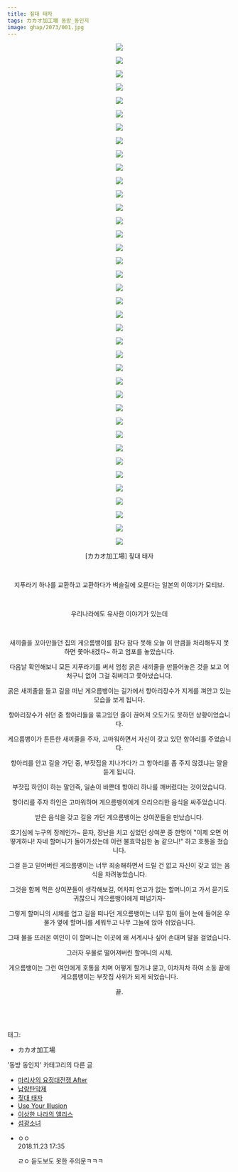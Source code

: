```yaml
---
title: 짚대 태자
tags: カカオ加工場 동방_동인지
image: ghap/2073/001.jpg
---
```

<div class="article">
<p style="text-align: center; clear: none; float: none;"><img src="{{ site.nasurl }}/ghap/2073/001.jpg"/></p>
<p style="text-align: center; clear: none; float: none;"><img src="{{ site.nasurl }}/ghap/2073/002.jpg"/></p>
<p style="text-align: center; clear: none; float: none;"><img src="{{ site.nasurl }}/ghap/2073/003.jpg"/></p>
<p style="text-align: center; clear: none; float: none;"><img src="{{ site.nasurl }}/ghap/2073/004.jpg"/></p>
<p style="text-align: center; clear: none; float: none;"><img src="{{ site.nasurl }}/ghap/2073/005.jpg"/></p>
<p style="text-align: center; clear: none; float: none;"><img src="{{ site.nasurl }}/ghap/2073/006.jpg"/></p>
<p style="text-align: center; clear: none; float: none;"><img src="{{ site.nasurl }}/ghap/2073/007.jpg"/></p>
<p style="text-align: center; clear: none; float: none;"><img src="{{ site.nasurl }}/ghap/2073/008.jpg"/></p>
<p style="text-align: center; clear: none; float: none;"><img src="{{ site.nasurl }}/ghap/2073/009.jpg"/></p>
<p style="text-align: center; clear: none; float: none;"><img src="{{ site.nasurl }}/ghap/2073/010.jpg"/></p>
<p style="text-align: center; clear: none; float: none;"><img src="{{ site.nasurl }}/ghap/2073/011.jpg"/></p>
<p style="text-align: center; clear: none; float: none;"><img src="{{ site.nasurl }}/ghap/2073/012.jpg"/></p>
<p style="text-align: center; clear: none; float: none;"><img src="{{ site.nasurl }}/ghap/2073/013.jpg"/></p>
<p style="text-align: center; clear: none; float: none;"><img src="{{ site.nasurl }}/ghap/2073/014.jpg"/></p>
<p style="text-align: center; clear: none; float: none;"><img src="{{ site.nasurl }}/ghap/2073/015.jpg"/></p>
<p style="text-align: center; clear: none; float: none;"><img src="{{ site.nasurl }}/ghap/2073/016.jpg"/></p>
<p style="text-align: center; clear: none; float: none;"><img src="{{ site.nasurl }}/ghap/2073/017.jpg"/></p>
<p style="text-align: center; clear: none; float: none;"><img src="{{ site.nasurl }}/ghap/2073/018.jpg"/></p>
<p style="text-align: center; clear: none; float: none;"><img src="{{ site.nasurl }}/ghap/2073/019.jpg"/></p>
<p style="text-align: center; clear: none; float: none;"><img src="{{ site.nasurl }}/ghap/2073/020.jpg"/></p>
<p style="text-align: center; clear: none; float: none;"><img src="{{ site.nasurl }}/ghap/2073/021.jpg"/></p>
<p style="text-align: center; clear: none; float: none;"><img src="{{ site.nasurl }}/ghap/2073/022.jpg"/></p>
<p style="text-align: center; clear: none; float: none;"><img src="{{ site.nasurl }}/ghap/2073/023.jpg"/></p>
<p style="text-align: center; clear: none; float: none;"><img src="{{ site.nasurl }}/ghap/2073/024.jpg"/></p>
<p style="text-align: center; clear: none; float: none;"><img src="{{ site.nasurl }}/ghap/2073/025.jpg"/></p>
<p style="text-align: center; clear: none; float: none;"><img src="{{ site.nasurl }}/ghap/2073/026.jpg"/></p>
<p style="text-align: center; clear: none; float: none;"><img src="{{ site.nasurl }}/ghap/2073/027.jpg"/></p>
<p style="text-align: center; clear: none; float: none;"><img src="{{ site.nasurl }}/ghap/2073/028.jpg"/></p>
<p style="text-align: center; clear: none; float: none;"><img src="{{ site.nasurl }}/ghap/2073/029.jpg"/></p>
<p style="text-align: center; clear: none; float: none;"><img src="{{ site.nasurl }}/ghap/2073/030.jpg"/></p>
<p style="text-align: center; clear: none; float: none;"><img src="{{ site.nasurl }}/ghap/2073/031.jpg"/></p>
<p style="text-align: center; clear: none; float: none;"><img src="{{ site.nasurl }}/ghap/2073/032.jpg"/></p>
<p style="text-align: center; clear: none; float: none;"><img src="{{ site.nasurl }}/ghap/2073/033.jpg"/></p>
<p style="text-align: center; clear: none; float: none;"><img src="{{ site.nasurl }}/ghap/2073/034.jpg"/></p>
<p style="text-align: center; clear: none; float: none;"><img src="{{ site.nasurl }}/ghap/2073/035.jpg"/></p>
<p style="text-align: center; clear: none; float: none;"><img src="{{ site.nasurl }}/ghap/2073/036.jpg"/></p>
<p style="text-align: center; clear: none; float: none;"><img src="{{ site.nasurl }}/ghap/2073/037.jpg"/></p>
<p style="text-align: center; clear: none; float: none;"><img src="{{ site.nasurl }}/ghap/2073/038.jpg"/></p>
<p style="text-align: center; clear: none; float: none;">[カカオ加工場] 짚대 태자</p>
<p style="text-align: center; clear: none; float: none;"><br/></p>
<p style="text-align: center; clear: none; float: none;">지푸라기 하나를 교환하고 교환하다가 벼슬길에 오른다는 일본의 이야기가 모티브.</p>
<p style="text-align: center; clear: none; float: none;"><br/></p>
<p style="text-align: center; clear: none; float: none;">우리나라에도 유사한 이야기가 있는데</p>
<p style="text-align: center; clear: none; float: none;"><br/></p>
<p style="text-align: center; clear: none; float: none;">새끼줄을 꼬아만들던 집의 게으름뱅이를 참다 참다 못해 오늘 이 만큼을 처리해두지 못하면 쫓아내겠다~ 하고 엄포를 놓았습니다.</p>
<p style="text-align: center; clear: none; float: none;">다음날 확인해보니 모든 지푸라기를 써서 엄청 굵은 새끼줄을 만들어놓은 것을 보고 어처구니 없어 그걸 줘버리고 쫓아냈습니다.</p>
<p style="text-align: center; clear: none; float: none;">굵은 새끼줄을 들고 길을 떠난 게으름뱅이는 길가에서 항아리장수가 지게를 껴안고 있는 모습을 보게 됩니다.</p>
<p style="text-align: center; clear: none; float: none;">항아리장수가 쉬던 중 항아리들을 묶고있던 줄이 끊어져 오도가도 못하던 상황이었습니다.</p>
<p style="text-align: center; clear: none; float: none;">게으름뱅이가 튼튼한 새끼줄을 주자, 고마워하면서 자신이 갖고 있던 항아리를 주었습니다.</p>
<p style="text-align: center; clear: none; float: none;">항아리를 안고 길을 가던 중, 부잣집을 지나가다가 그 항아리를 좀 주지 않겠냐는 말을 듣게 됩니다.</p>
<p style="text-align: center; clear: none; float: none;">부잣집 하인이 하는 말인즉, 일손이 바쁜데 항아리 하나를 깨버렸다는 것이었습니다.</p>
<p style="text-align: center; clear: none; float: none;">항아리를 주자 하인은 고마워하며 게으름뱅이에게 으리으리한 음식을 싸주었습니다.</p>
<p style="text-align: center; clear: none; float: none;">받은 음식을 갖고 길을 가던 게으름뱅이는 상여꾼들을 만났습니다.</p>
<p style="text-align: center; clear: none; float: none;">호기심에 누구의 장례인가~ 묻자, 장난을 치고 싶었던 상여꾼 중 한명이 "이제 오면 어떻게하나! 자네 할머니가 돌아가셨는데 이런 불효막심한 놈 같으니!" 하고 호통을 쳤습니다.</p>
<p style="text-align: center; clear: none; float: none;">그걸 듣고 믿어버린 게으름뱅이는 너무 죄송해하면서 드릴 건 없고 자신이 갖고 있는 음식을 차려놓았습니다.</p>
<p style="text-align: center; clear: none; float: none;">그것을 함께 먹은 상여꾼들이 생각해보길, 어차피 연고가 없는 할머니이고 가서 묻기도 귀찮으니 게으름뱅이에게 떠넘기자-</p>
<p style="text-align: center; clear: none; float: none;">그렇게 할머니의 시체를 업고 길을 떠나던 게으름뱅이는 너무 힘이 들어 눈에 들어온 우물가 옆에 할머니를 세워두고 나무 그늘에 앉아 쉬었습니다.</p>
<p style="text-align: center; clear: none; float: none;">그때 물을 뜨러온 여인이 이 할머니는 이곳에 왜 서계시나 싶어 손대며 말을 걸었습니다.</p>
<p style="text-align: center; clear: none; float: none;">그러자 우물로 떨어져버린 할머니의 시체.</p>
<p style="text-align: center; clear: none; float: none;">게으름뱅이는 그런 여인에게 호통을 치며 어떻게 할거냐 묻고, 이차저차 하여 소동 끝에 게으름뱅이는 부잣집 사위가 되게 되었습니다.</p>
<p style="text-align: center; clear: none; float: none;">끝.</p>
<p style="text-align: center; clear: none; float: none;"><br/></p>
<p><br/></p>
</div><div class="tagTrail">
<p>태그: </p>
<ul>
<li>カカオ加工場</li>
</ul>
</div><div class="another">
<p>'동방 동인지' 카테고리의 다른 글</p>
<ul>
<li><a href="/2016-09-09-ghap_2076">마리사의 요정대전쟁 After</a></li>
<li><a href="/2016-09-09-ghap_2074">납량탄막제</a></li>
<li><a href="/2016-09-09-ghap_2073">짚대 태자</a></li>
<li><a href="/2016-09-09-ghap_2072">Use Your Illusion</a></li>
<li><a href="/2016-09-09-ghap_2070">이상한 나라의 앨리스</a></li>
<li><a href="/2016-09-09-ghap_2069">섬광소녀</a></li>
</ul>
</div><div class="cb_module cb_fluid">
<div class="cb_wrt cb_profile">
<div class="comment">
<ul>
<li class="cb_thumb_off" id="comment15377482">
<div class="cb_comment_area">
<div class="cb_info_area">
<div class="cb_section">
<span class="cb_nick_name">ㅇㅇ</span>
</div>
<div class="cb_section">
<span class="cb_date">2018.11.23 17:35 </span>
</div>
</div>
<div class="cb_dsc_comment">
<p class="cb_dsc">
											ㄹㅇ 듣도보도 못한 주의문ㅋㅋㅋ
										</p>
</div>
</div></li>
</ul>
</div>
</div><!-- commentList close -->
</div>